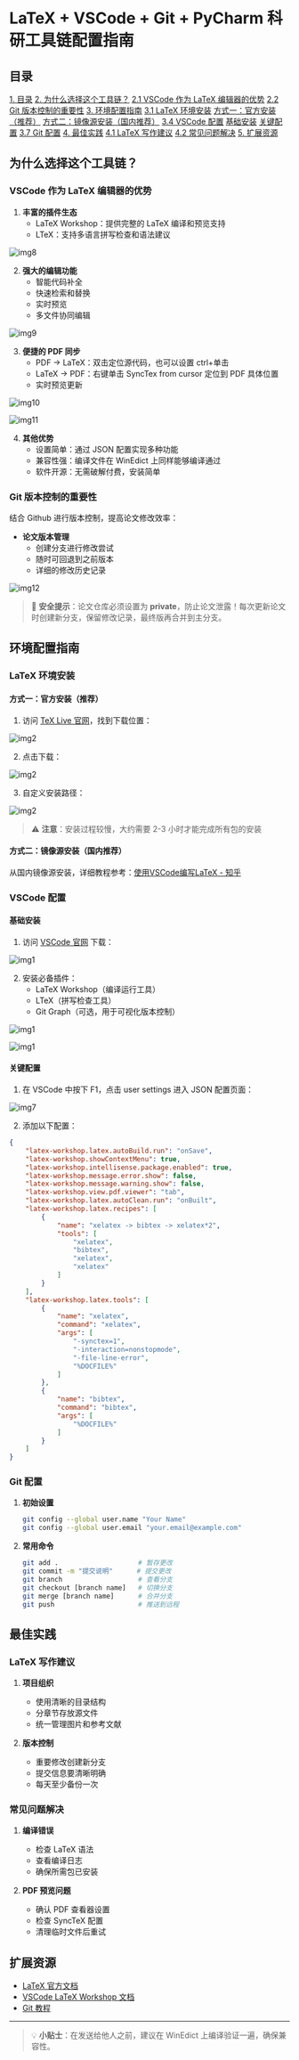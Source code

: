 # LaTeX + VSCode + Git + PyCharm 科研工具链配置指南

## 目录
[1. 目录](#目录)
[2. 为什么选择这个工具链？](#为什么选择这个工具链)
    [2.1 VSCode 作为 LaTeX 编辑器的优势](#vscode-作为-latex-编辑器的优势)
    [2.2 Git 版本控制的重要性](#git-版本控制的重要性)
[3. 环境配置指南](#环境配置指南)
    [3.1 LaTeX 环境安装](#latex-环境安装)
        [    方式一：官方安装（推荐）](#方式一官方安装推荐)
        [    方式二：镜像源安装（国内推荐）](#方式二镜像源安装国内推荐)
    [3.4 VSCode 配置](#vscode-配置)
        [    基础安装](#基础安装)
        [    关键配置](#关键配置)
    [3.7 Git 配置](#git-配置)
[4. 最佳实践](#最佳实践)
    [4.1 LaTeX 写作建议](#latex-写作建议)
    [4.2 常见问题解决](#常见问题解决)
[5. 扩展资源](#扩展资源)



## 为什么选择这个工具链？

### VSCode 作为 LaTeX 编辑器的优势

1. **丰富的插件生态**
   - LaTeX Workshop：提供完整的 LaTeX 编译和预览支持
   - LTeX：支持多语言拼写检查和语法建议

![img8](./imgs/img8.png)

2. **强大的编辑功能**
   - 智能代码补全
   - 快速检索和替换
   - 实时预览
   - 多文件协同编辑

![img9](./imgs/img9.png)

3. **便捷的 PDF 同步**
   - PDF -> LaTeX：双击定位源代码，也可以设置 ctrl+单击
   - LaTeX -> PDF：右键单击 SyncTex from cursor 定位到 PDF 具体位置
   - 实时预览更新

![img10](./imgs/img10.png)

![img11](./imgs/img11.png)

4. **其他优势**
   - 设置简单：通过 JSON 配置实现多种功能
   - 兼容性强：编译文件在 WinEdict 上同样能够编译通过
   - 软件开源：无需破解付费，安装简单

### Git 版本控制的重要性

结合 Github 进行版本控制，提高论文修改效率：

- **论文版本管理**
  - 创建分支进行修改尝试
  - 随时可回退到之前版本
  - 详细的修改历史记录

![img12](./imgs/img12.png)

> 🔔 **安全提示**：论文仓库必须设置为 **private**，防止论文泄露！每次更新论文时创建新分支，保留修改记录，最终版再合并到主分支。

## 环境配置指南

### LaTeX 环境安装

#### 方式一：官方安装（推荐）

1. 访问 [TeX Live 官网](https://www.tug.org/texlive/)，找到下载位置：

![img2](./imgs/img2.png)

2. 点击下载：

![img2](./imgs/img3.png)

3. 自定义安装路径：

![img2](./imgs/img4.png)

> ⚠️ **注意**：安装过程较慢，大约需要 2-3 小时才能完成所有包的安装

#### 方式二：镜像源安装（国内推荐）

从国内镜像源安装，详细教程参考：[使用VSCode编写LaTeX - 知乎](https://zhuanlan.zhihu.com/p/38178015)

### VSCode 配置

#### 基础安装

1. 访问 [VSCode 官网](https://code.visualstudio.com/download) 下载：

![img1](./imgs/img1.png)

2. 安装必备插件：
   - LaTeX Workshop（编译运行工具）
   - LTeX（拼写检查工具）
   - Git Graph（可选，用于可视化版本控制）

![img1](./imgs/img5.png)

![img1](./imgs/img6.png)

#### 关键配置

1. 在 VSCode 中按下 F1，点击 user settings 进入 JSON 配置页面：

![img7](./imgs/img7.png)

2. 添加以下配置：

```json
{
    "latex-workshop.latex.autoBuild.run": "onSave",
    "latex-workshop.showContextMenu": true,
    "latex-workshop.intellisense.package.enabled": true,
    "latex-workshop.message.error.show": false,
    "latex-workshop.message.warning.show": false,
    "latex-workshop.view.pdf.viewer": "tab",
    "latex-workshop.latex.autoClean.run": "onBuilt",
    "latex-workshop.latex.recipes": [
        {
            "name": "xelatex -> bibtex -> xelatex*2",
            "tools": [
                "xelatex",
                "bibtex",
                "xelatex",
                "xelatex"
            ]
        }
    ],
    "latex-workshop.latex.tools": [
        {
            "name": "xelatex",
            "command": "xelatex",
            "args": [
                "-synctex=1",
                "-interaction=nonstopmode",
                "-file-line-error",
                "%DOCFILE%"
            ]
        },
        {
            "name": "bibtex",
            "command": "bibtex",
            "args": [
                "%DOCFILE%"
            ]
        }
    ]
}
```

### Git 配置

1. **初始设置**
   ```bash
   git config --global user.name "Your Name"
   git config --global user.email "your.email@example.com"
   ```

2. **常用命令**
   ```bash
   git add .                    # 暂存更改
   git commit -m "提交说明"      # 提交更改
   git branch                   # 查看分支
   git checkout [branch name]   # 切换分支
   git merge [branch name]      # 合并分支
   git push                     # 推送到远程
   ```

## 最佳实践

### LaTeX 写作建议

1. **项目组织**
   - 使用清晰的目录结构
   - 分章节存放源文件
   - 统一管理图片和参考文献

2. **版本控制**
   - 重要修改创建新分支
   - 提交信息要清晰明确
   - 每天至少备份一次

### 常见问题解决

1. **编译错误**
   - 检查 LaTeX 语法
   - 查看编译日志
   - 确保所需包已安装

2. **PDF 预览问题**
   - 确认 PDF 查看器设置
   - 检查 SyncTeX 配置
   - 清理临时文件后重试

## 扩展资源

- [LaTeX 官方文档](https://www.latex-project.org/help/documentation/)
- [VSCode LaTeX Workshop 文档](https://github.com/James-Yu/LaTeX-Workshop/wiki)
- [Git 教程](https://git-scm.com/book/zh/v2)

---

> 💡 **小贴士**：在发送给他人之前，建议在 WinEdict 上编译验证一遍，确保兼容性。
